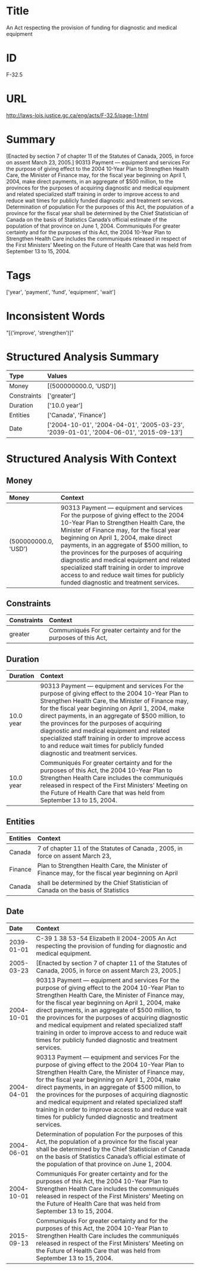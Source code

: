 # Title
An Act respecting the provision of funding for diagnostic and medical equipment


# ID
F-32.5

# URL
http://laws-lois.justice.gc.ca/eng/acts/F-32.5/page-1.html


# Summary
[Enacted by section 7 of chapter 11 of the Statutes of Canada, 2005, in force on assent March 23, 2005.] 90313 Payment — equipment and services For the purpose of giving effect to the 2004 10-Year Plan to Strengthen Health Care, the Minister of Finance may, for the fiscal year beginning on April 1, 2004, make direct payments, in an aggregate of $500 million, to the provinces for the purposes of acquiring diagnostic and medical equipment and related specialized staff training in order to improve access to and reduce wait times for publicly funded diagnostic and treatment services.
Determination of population For the purposes of this Act, the population of a province for the fiscal year shall be determined by the Chief Statistician of Canada on the basis of Statistics Canada’s official estimate of the population of that province on June 1, 2004.
Communiqués For greater certainty and for the purposes of this Act, the 2004 10-Year Plan to Strengthen Health Care includes the communiqués released in respect of the First Ministers’ Meeting on the Future of Health Care that was held from September 13 to 15, 2004.


# Tags
['year', 'payment', 'fund', 'equipment', 'wait']


# Inconsistent Words
"[('improve', 'strengthen')]"


# Structured Analysis Summary
| Type        | Values                                                                               |
|:------------|:-------------------------------------------------------------------------------------|
| Money       | [(500000000.0, 'USD')]                                                               |
| Constraints | ['greater']                                                                          |
| Duration    | ['10.0 year']                                                                        |
| Entities    | ['Canada', 'Finance']                                                                |
| Date        | ['2004-10-01', '2004-04-01', '2005-03-23', '2039-01-01', '2004-06-01', '2015-09-13'] |


# Structured Analysis With Context
 


## Money
| Money                | Context                                                                                                                                                                                                                                                                                                                                                                                                                                                                                           |
|:---------------------|:--------------------------------------------------------------------------------------------------------------------------------------------------------------------------------------------------------------------------------------------------------------------------------------------------------------------------------------------------------------------------------------------------------------------------------------------------------------------------------------------------|
| (500000000.0, 'USD') | 90313 Payment — equipment and services For the purpose of giving effect to the 2004 10-Year Plan to Strengthen Health Care, the Minister of Finance may, for the fiscal year beginning on April 1, 2004, make direct payments, in an aggregate of $500 million, to the provinces for the purposes of acquiring diagnostic and medical equipment and related specialized staff training in order to improve access to and reduce wait times for publicly funded diagnostic and treatment services. |


## Constraints
| Constraints   | Context                                                              |
|:--------------|:---------------------------------------------------------------------|
| greater       | Communiqués For  greater certainty and for the purposes of this Act, |


## Duration
| Duration   | Context                                                                                                                                                                                                                                                                                                                                                                                                                                                                                           |
|:-----------|:--------------------------------------------------------------------------------------------------------------------------------------------------------------------------------------------------------------------------------------------------------------------------------------------------------------------------------------------------------------------------------------------------------------------------------------------------------------------------------------------------|
| 10.0 year  | 90313 Payment — equipment and services For the purpose of giving effect to the 2004 10-Year Plan to Strengthen Health Care, the Minister of Finance may, for the fiscal year beginning on April 1, 2004, make direct payments, in an aggregate of $500 million, to the provinces for the purposes of acquiring diagnostic and medical equipment and related specialized staff training in order to improve access to and reduce wait times for publicly funded diagnostic and treatment services. |
| 10.0 year  | Communiqués For greater certainty and for the purposes of this Act, the 2004 10-Year Plan to Strengthen Health Care includes the communiqués released in respect of the First Ministers’ Meeting on the Future of Health Care that was held from September 13 to 15, 2004.                                                                                                                                                                                                                        |


## Entities
| Entities   | Context                                                                                             |
|:-----------|:----------------------------------------------------------------------------------------------------|
| Canada     | 7 of chapter 11 of the Statutes of Canada , 2005, in force on assent March 23,                      |
| Finance    | Plan to Strengthen Health Care, the Minister of Finance may, for the fiscal year beginning on April |
| Canada     | shall be determined by the Chief Statistician of Canada  on the basis of Statistics                 |


## Date
| Date       | Context                                                                                                                                                                                                                                                                                                                                                                                                                                                                                           |
|:-----------|:--------------------------------------------------------------------------------------------------------------------------------------------------------------------------------------------------------------------------------------------------------------------------------------------------------------------------------------------------------------------------------------------------------------------------------------------------------------------------------------------------|
| 2039-01-01 | C-39 1 38 53-54 Elizabeth II 2004-2005 An Act respecting the provision of funding for diagnostic and medical equipment.                                                                                                                                                                                                                                                                                                                                                                           |
| 2005-03-23 | [Enacted by section 7 of chapter 11 of the Statutes of Canada, 2005, in force on assent March 23, 2005.]                                                                                                                                                                                                                                                                                                                                                                                          |
| 2004-10-01 | 90313 Payment — equipment and services For the purpose of giving effect to the 2004 10-Year Plan to Strengthen Health Care, the Minister of Finance may, for the fiscal year beginning on April 1, 2004, make direct payments, in an aggregate of $500 million, to the provinces for the purposes of acquiring diagnostic and medical equipment and related specialized staff training in order to improve access to and reduce wait times for publicly funded diagnostic and treatment services. |
| 2004-04-01 | 90313 Payment — equipment and services For the purpose of giving effect to the 2004 10-Year Plan to Strengthen Health Care, the Minister of Finance may, for the fiscal year beginning on April 1, 2004, make direct payments, in an aggregate of $500 million, to the provinces for the purposes of acquiring diagnostic and medical equipment and related specialized staff training in order to improve access to and reduce wait times for publicly funded diagnostic and treatment services. |
| 2004-06-01 | Determination of population For the purposes of this Act, the population of a province for the fiscal year shall be determined by the Chief Statistician of Canada on the basis of Statistics Canada’s official estimate of the population of that province on June 1, 2004.                                                                                                                                                                                                                      |
| 2004-10-01 | Communiqués For greater certainty and for the purposes of this Act, the 2004 10-Year Plan to Strengthen Health Care includes the communiqués released in respect of the First Ministers’ Meeting on the Future of Health Care that was held from September 13 to 15, 2004.                                                                                                                                                                                                                        |
| 2015-09-13 | Communiqués For greater certainty and for the purposes of this Act, the 2004 10-Year Plan to Strengthen Health Care includes the communiqués released in respect of the First Ministers’ Meeting on the Future of Health Care that was held from September 13 to 15, 2004.                                                                                                                                                                                                                        |


